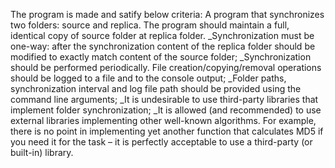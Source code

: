 The program is made and satify below criteria: 
A program that synchronizes two folders: source and replica. The program should maintain a full, identical copy of source folder at replica folder.
_Synchronization must be one-way: after the synchronization content of the replica folder should be modified to exactly match content of the source folder;
_Synchronization should be performed periodically. File creation/copying/removal operations should be logged to a file and to the console output;
_Folder paths, synchronization interval and log file path should be provided using the command line arguments;
_It is undesirable to use third-party libraries that implement folder synchronization;
_It is allowed (and recommended) to use external libraries implementing other well-known algorithms. For example, there is no point in implementing yet another function that calculates MD5 if you need it for the task – it is perfectly acceptable to use a third-party (or built-in) library.

